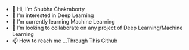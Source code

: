 - 👋 Hi, I’m Shubha Chakraborty
- 👀 I’m interested in Deep Learning
- 🌱 I’m currently learning Machine Learning
- 💞️ I’m looking to collaborate on any project of Deep Learning/Machine Learning
- 📫 How to reach me ...Through This Github

<!---
Rohan-comps/Rohan-comps is a ✨ special ✨ repository because its `README.md` (this file) appears on your GitHub profile.
You can click the Preview link to take a look at your changes.
--->
